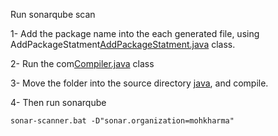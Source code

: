 
Run sonarqube scan

1- Add the package name into the each generated file, using AddPackageStatment[AddPackageStatment.java](src%2Fmain%2Fjava%2FAddPackageStatment.java) class.

2- Run the com[Compiler.java](src%2Fmain%2Fjava%2FCompiler.java) class

3- Move the folder into the source directory [java](src%2Fmain%2Fjava), and compile.

4- Then run sonarqube 
```
sonar-scanner.bat -D"sonar.organization=mohkharma"
```